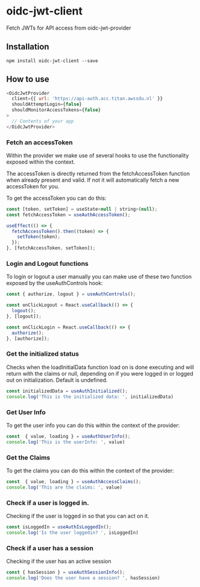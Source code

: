 # oidc-jwt-client
Fetch JWTs for API access from oidc-jwt-provider

## Installation
`npm install oidc-jwt-client --save`

## How to use
```javascript
<OidcJwtProvider
  client={{ url: 'https://api-auth.acc.titan.awssdu.nl' }}
  shouldAttemptLogin={false}
  shouldMonitorAccessTokens={false}
>
  // Contents of your app
</OidcJwtProvider>
```

### Fetch an accessToken
Within the provider we make use of several hooks to use the functionality exposed within the context.

The accessToken is directly returned from the fetchAccessToken function when already present and valid.
If not it will automatically fetch a new accessToken for you.

To get the accessToken you can do this:

```javascript
const [token, setToken] = useState<null | string>(null);
const fetchAccessToken = useAuthAccessToken();

useEffect(() => {
  fetchAccessToken().then((token) => {
    setToken(token);
  });
}, [fetchAccessToken, setToken]);
```

### Login and Logout functions
To login or logout a user manually you can make use of these two function exposed by the useAuthControls hook:

```javascript
const { authorize, logout } = useAuthControls();

const onClickLogout = React.useCallback(() => {
  logout();
}, [logout]);

const onClickLogin = React.useCallback(() => {
  authorize();
}, [authorize]);
```

### Get the initialized status
Checks when the loadInitialData function load on is done executing and will return with the claims or null,
depending on if you were logged in or logged out on initialization.
Default is undefined.

```javascript
const initializedData = useAuthInitialized();
console.log('This is the initialized data: ', initializedData)
```


### Get User Info
To get the user info you can do this within the context of the provider:

```javascript
const  { value, loading } = useAuthUserInfo();
console.log('This is the userInfo: ', value)
```

### Get the Claims
To get the claims you can do this within the context of the provider:

```javascript
const  { value, loading } = useAuthAccessClaims();
console.log('This are the claims: ', value)
```


### Check if a user is logged in.
Checking if the user is logged in so that you can act on it.

```javascript
const isLoggedIn = useAuthIsLoggedIn();
console.log('Is the user loggedin? ', isLoggedIn)
```

### Check if a user has a session
Checking if the user has an active session

```javascript
const { hasSession } = useAuthSessionInfo();
console.log('Does the user have a session? ', hasSession)
```


